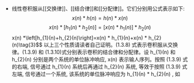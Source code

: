 - 线性卷积服从[[交换律]]、[[结合律]]和[[分配律]]。它们分别用公式表示如下:
  $$x(n) * h(n)=h(n) * x(n) \tag{1}$$
  $$x(n) *\left[h_{1}(n) * h_{2}(n)\right]=\left[x(n) * h_{1}(n)\right] * h_{2}(n)\tag{2}$$
  x(n) *\left[h_{1}(n)+h_{2}(n)\right]=x(n) * h_{1}(n)+x(n) * h_{2}(n)\tag{3}$$
  以上三个性质请读者自己证明。(1.3.8) 式表示卷积服从交换律。(1.3.9) 和 (1.3.10)式分别表示卷积的结合律和分配律。设  h_{1}(n)  和  h_{2}(n)  分别是两个系统的单位脉冲响应,  x(n)  表示输人序列。按照 (1.3.9) 式的右端, 信号通过  h_{1}(n)  系统后再通过  h_{2}(n)  系统, 等效于按照 (1.3.9) 式左端, 信号通过一个系统, 该系统的单位脉冲响应为  h_{1}(n) * h_{2}(n) , 如